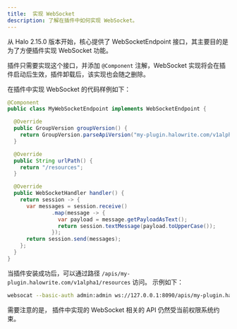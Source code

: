```yaml
---
title:  实现 WebSocket
description: 了解在插件中如何实现 WebSocket。
---
```


从 Halo 2.15.0 版本开始，核心提供了 WebSocketEndpoint 接口，其主要目的是为了方便插件实现 WebSocket 功能。

插件只需要实现这个接口，并添加 `@Component` 注解，WebSocket 实现将会在插件启动后生效，插件卸载后，该实现也会随之删除。

在插件中实现 WebSocket 的代码样例如下：

```java
@Component
public class MyWebSocketEndpoint implements WebSocketEndpoint {

  @Override
  public GroupVersion groupVersion() {
    return GroupVersion.parseApiVersion("my-plugin.halowrite.com/v1alpha1");
  }

  @Override
  public String urlPath() {
    return "/resources";
  }

  @Override
  public WebSocketHandler handler() {
    return session -> {
      var messages = session.receive()
              .map(message -> {
                var payload = message.getPayloadAsText();
                return session.textMessage(payload.toUpperCase());
              });
      return session.send(messages);
    };
  }
}
```

当插件安装成功后，可以通过路径 `/apis/my-plugin.halowrite.com/v1alpha1/resources` 访问。 示例如下：

```bash
websocat --basic-auth admin:admin ws://127.0.0.1:8090/apis/my-plugin.halowrite.com/v1alpha1/resources
```

需要注意的是， 插件中实现的 WebSocket 相关的 API 仍然受当前权限系统约束。

